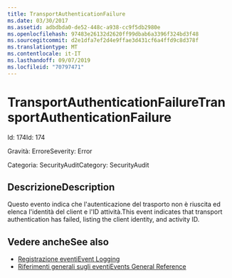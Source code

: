 ```yaml
---
title: TransportAuthenticationFailure
ms.date: 03/30/2017
ms.assetid: adbdbda0-de52-448c-a938-cc9f5db2980e
ms.openlocfilehash: 97483e26132d2620ff99dbab6a3396f324bd3f48
ms.sourcegitcommit: d2e1dfa7ef2d4e9ffae3d431cf6a4ffd9c8d378f
ms.translationtype: MT
ms.contentlocale: it-IT
ms.lasthandoff: 09/07/2019
ms.locfileid: "70797471"
---
```

# <a name="transportauthenticationfailure"></a><span data-ttu-id="8d72a-102">TransportAuthenticationFailure</span><span class="sxs-lookup"><span data-stu-id="8d72a-102">TransportAuthenticationFailure</span></span>
<span data-ttu-id="8d72a-103">Id: 174</span><span class="sxs-lookup"><span data-stu-id="8d72a-103">Id: 174</span></span>  
  
 <span data-ttu-id="8d72a-104">Gravità: Errore</span><span class="sxs-lookup"><span data-stu-id="8d72a-104">Severity: Error</span></span>  
  
 <span data-ttu-id="8d72a-105">Categoria: SecurityAudit</span><span class="sxs-lookup"><span data-stu-id="8d72a-105">Category: SecurityAudit</span></span>  
  
## <a name="description"></a><span data-ttu-id="8d72a-106">Descrizione</span><span class="sxs-lookup"><span data-stu-id="8d72a-106">Description</span></span>  
 <span data-ttu-id="8d72a-107">Questo evento indica che l'autenticazione del trasporto non è riuscita ed elenca l'identità del client e l'ID attività.</span><span class="sxs-lookup"><span data-stu-id="8d72a-107">This event indicates that transport authentication has failed, listing the client identity, and activity ID.</span></span>  
  
## <a name="see-also"></a><span data-ttu-id="8d72a-108">Vedere anche</span><span class="sxs-lookup"><span data-stu-id="8d72a-108">See also</span></span>

- [<span data-ttu-id="8d72a-109">Registrazione eventi</span><span class="sxs-lookup"><span data-stu-id="8d72a-109">Event Logging</span></span>](index.md)
- [<span data-ttu-id="8d72a-110">Riferimenti generali sugli eventi</span><span class="sxs-lookup"><span data-stu-id="8d72a-110">Events General Reference</span></span>](events-general-reference.md)
